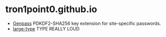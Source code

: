 # tron1point0.github.io

* [Genpass](genpass/) PDKDF2-SHA256 key extension for site-specific passwords.
* [large-type](large-type/) TYPE REALLY LOUD
